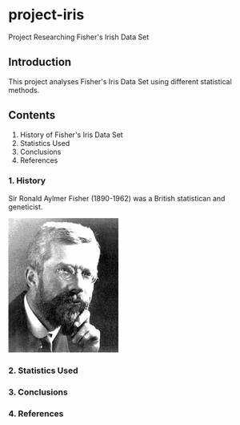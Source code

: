 # project-iris
Project Researching Fisher's Irish Data Set

## Introduction
This project analyses Fisher's Iris Data Set using different statistical methods.

## Contents
1. History of Fisher's Iris Data Set
2. Statistics Used
3. Conclusions
4. References

### 1. History
Sir Ronald Aylmer Fisher (1890-1962) was a British statistican and geneticist.

![A picture of Ronald Fisher](fisher.jpg)

### 2. Statistics Used


### 3. Conclusions


### 4. References


